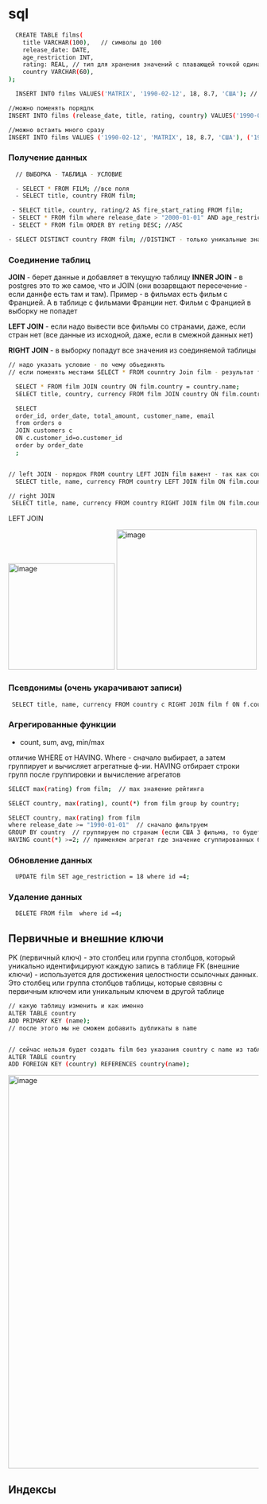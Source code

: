 # sql

```sh
  CREATE TABLE films(
    title VARCHAR(100),   // символы до 100
    release_date: DATE,
    age_restriction INT,
    rating: REAL, // тип для хранения значений с плавающей точкой одинарной точности
    country VARCHAR(60),
);
```

```sh
  INSERT INTO films VALUES('MATRIX', '1990-02-12', 18, 8.7, 'США'); // порядок имеет значение

//можно поменять порядлк
INSERT INTO films (release_date, title, rating, country) VALUES('1990-02-12', 'MATRIX', 18, 8.7, 'США');

//можно встаить много сразу
INSERT INTO films VALUES ('1990-02-12', 'MATRIX', 18, 8.7, 'США'), ('1990-02-12', 'MATRIX', 18, 8.7, 'США'), ('1990-02-12', 'MATRIX', 18, 8.7, 'США'), ;
```

### Получение данных

```sh
  // ВЫБОРКА - ТАБЛИЦА - УСЛОВИЕ

  - SELECT * FROM FILM; //все поля
  - SELECT title, country FROM film;

 - SELECT title, country, rating/2 AS fire_start_rating FROM film;
 - SELECT * FROM film where release_date > "2000-01-01" AND age_restriction < 18;
 - SELECT * FROM film ORDER BY reting DESC; //ASC

- SELECT DISTINCT country FROM film; //DISTINCT - только уникальные значения
```

### Соединение таблиц

**JOIN** - берет данные и добавляет в текущую таблицу
**INNER JOIN** - в postgres это то же самое, что и JOIN (они возарвщают пересечение - если даннфе есть там и там). Пример - в фильмах есть фильм с Францией. А в таблице с фильмами Франции нет. Фильм с Францией в выборку не попадет

**LEFT JOIN** - если надо вывести все фильмы со странами, даже, если стран нет (все данные из исходной, даже, если в смежной данных нет)

**RIGHT JOIN** - в выборку попадут все значения из соединяемой таблицы

```sh
// надо указать условие - по чему обьединять
// если поменять местами SELECT * FROM counntry Join film - результат такой же (порядок только иной)

  SELECT * FROM film JOIN country ON film.country = country.name;
  SELECT title, country, currency FROM film JOIN country ON film.country = country.name;

  SELECT 
  order_id, order_date, total_amount, customer_name, email 
  from orders o 
  JOIN customers c 
  ON c.customer_id=o.customer_id
  order by order_date
  ;


// left JOIN - порядок FROM country LEFT JOIN film важент - так как country будет вставлена вся целиком
  SELECT title, name, currency FROM country LEFT JOIN film ON film.country = country.name;

// right JOIN 
 SELECT title, name, currency FROM country RIGHT JOIN film ON film.country = country.name;
```

LEFT JOIN

<img width="214" alt="image" src="https://github.com/user-attachments/assets/4e5031b8-5da9-4788-b77b-a5881ef43a28" />
<img width="282" alt="image" src="https://github.com/user-attachments/assets/75281be1-e0d3-4499-8ce7-4d5f12c4d6c7" />


### Псевдонимы (очень укарачивают записи)

```sh
 SELECT title, name, currency FROM country c RIGHT JOIN film f ON f.country = c.name;
```

### Агрегированные функции
- count, sum, avg, min/max

отличие WHERE от HAVING. Where - сначало выбирает, а затем группирует и вычисляет агрегатные ф-ии. HAVING отбирает строки групп после группировки и вычисление агрегатов
  ```sh
 SELECT max(rating) from film;  // max знаяение рейтинга

 SELECT country, max(rating), count(*) from film group by country;

SELECT country, max(rating) from film 
where release_date >= "1990-01-01"  // сначало фильтруем
GROUP BY country  // группируем по странам (если США 3 фильма, то будет 3)
HAVING count(*) >=2; // применяем агрегат где значение сгуппированных больше 2-х
```

### Обновление данных

```sh
  UPDATE film SET age_restriction = 18 where id =4;
```

### Удаление данных

```sh
  DELETE FROM film  where id =4;
```


## Первичные и внешние ключи

PK (первичный ключ) - это столбец или группа столбцов, который уникально идентифицируют каждую запись в таблице
FK (внешние ключи) - используется для достижения целостности ссылочных данных. Это столбец или группа столбцов таблицы, которые связвны с первичным ключем или уникальным ключем в другой таблице

```sh
// какую таблицу изменить и как именно
ALTER TABLE country
ADD PRIMARY KEY (name);
// после этого мы не сможем добавить дубликаты в name


// сейчас нельзя будет создать film без указания country c name из таблицы country
ALTER TABLE country
ADD FOREIGN KEY (country) REFERENCES country(name);
```

<img width="791" alt="image" src="https://github.com/user-attachments/assets/05aafc86-8c32-4d1f-8acd-df61a41abe23" />


## Индексы



